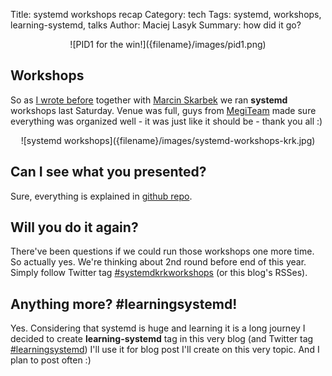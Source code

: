 Title: systemd workshops recap
Category: tech
Tags: systemd, workshops, learning-systemd, talks
Author: Maciej Lasyk
Summary: how did it go?

<center>![PID1 for the win!]({filename}/images/pid1.png)</center>

## Workshops ##

So as [I wrote before]({filename}/2016/2016-11-15-systemd-workshops.md) 
together with [Marcin Skarbek](https://twitter.com/marcinskarbek) we
ran **systemd** workshops last Saturday. Venue was full, guys from 
[MegiTeam](http://www.megiteam.pl/) made sure everything was organized well -
it was just like it should be - thank you all :)

<center>![systemd workshops]({filename}/images/systemd-workshops-krk.jpg)</center>

## Can I see what you presented? ##

Sure, everything is explained in [github repo](https://github.com/docent-net/systemd-workshop).

## Will you do it again? ##

There've been questions if we could run those workshops one more time. So
actually yes. We're thinking about 2nd round before end of this year. Simply
follow Twitter tag [#systemdkrkworkshops](https://twitter.com/search?q=%23systemdkrkworkshops)
(or this blog's RSSes).

## Anything more? #learningsystemd! ##

Yes. Considering that systemd is huge and learning it is a long journey I
decided to create **learning-systemd** tag in this very blog (and Twitter tag
[#learningsystemd](https://twitter.com/search?f=tweets&q=%23learningsystemd&src=typd))
I'll use it for blog post I'll create on this very topic. And I plan to post 
often :)